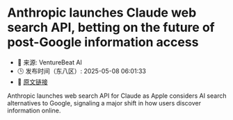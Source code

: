 # Anthropic launches Claude web search API, betting on the future of post-Google information access
- 📅 来源: VentureBeat AI
- 🕒 发布时间（东八区）: 2025-05-08 06:01:33
- 🔗 [原文链接](https://venturebeat.com/ai/anthropic-launches-claude-web-search-api-betting-on-the-future-of-post-google-information-access/)

Anthropic launches web search API for Claude as Apple considers AI search alternatives to Google, signaling a major shift in how users discover information online.